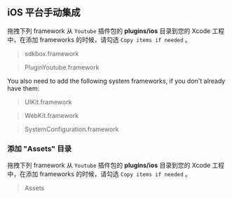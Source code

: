 ## iOS 平台手动集成
拖拽下列 framework 从 `Youtube` 插件包的 __plugins/ios__ 目录到您的 Xcode 工程中，在添加 frameworks 的时候，请勾选 `Copy items if needed` 。

> sdkbox.framework

> PluginYoutube.framework

You also need to add the following system frameworks, if you don't already have them:

> UIKit.framework

> WebKit.framework

> SystemConfiguration.framework

### 添加 "Assets" 目录
拖拽下列 framework 从 `Youtube` 插件包的 __plugins/ios__ 目录到您的 Xcode 工程中，在添加 frameworks 的时候，请勾选 `Copy items if needed` 。

> Assets
